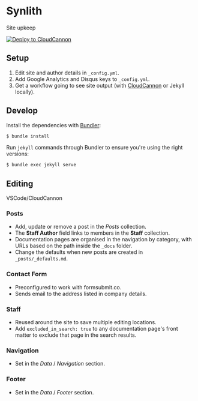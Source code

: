 # Synlith

Site upkeep


[![Deploy to CloudCannon](https://buttons.cloudcannon.com/deploy.svg)](https://app.cloudcannon.com/register#sites/)

## Setup

1. Edit site and author details in `_config.yml`.
2. Add Google Analytics and Disqus keys to `_config.yml`.
3. Get a workflow going to see site output (with [CloudCannon](https://app.cloudcannon.com/) or Jekyll locally).

## Develop

Install the dependencies with [Bundler](http://bundler.io/):

~~~bash
$ bundle install
~~~

Run `jekyll` commands through Bundler to ensure you're using the right versions:

~~~bash
$ bundle exec jekyll serve
~~~

## Editing

VSCode/CloudCannon

### Posts

* Add, update or remove a post in the *Posts* collection.
* The **Staff Author** field links to members in the **Staff** collection.
* Documentation pages are organised in the navigation by category, with URLs based on the path inside the `_docs` folder.
* Change the defaults when new posts are created in `_posts/_defaults.md`.

### Contact Form

* Preconfigured to work with formsubmit.co.
* Sends email to the address listed in company details.

### Staff

* Reused around the site to save multiple editing locations.
* Add `excluded_in_search: true` to any documentation page's front matter to exclude that page in the search results.

### Navigation

* Set in the *Data* / *Navigation* section.

### Footer

* Set in the *Data* / *Footer* section.
